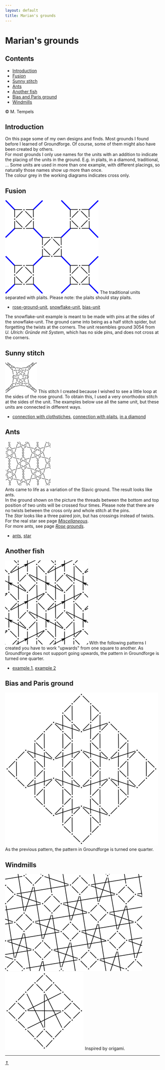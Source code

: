 ```yaml
---
layout: default
title: Marian's grounds
---
```


# Marian's grounds

## Contents
* [Introduction](#introduction)
* [Fusion](#fusion)
* [Sunny stitch](#sunny-stitch)
* [Ants](#ants)
* [Another fish](#another-fish)
* [Bias and Paris ground](#bias-and-paris-ground)
* [Windmills](#windmills)

&copy; M. Tempels

## Introduction
On this page some of my own designs and finds. Most grounds I found before I learned of Groundforge. Of course, some of them might also have been created by others.   
For most grounds I only use names for the units with an addition to indicate the placing of the units in the ground. E.g. in plaits, in a diamond, traditional, ... Some units are used in more than one example, with different placings, so naturally those names show up more than once.   
The colour grey in the working diagrams indicates <span class="stch">cross only</span>.    

## Fusion
![fusion][p-fusion]
The traditional units separated with plaits. Please note: the plaits should stay plaits.       
                 
* [rose-ground-unit][T-0116], [snowflake-unit][T-0342], [bias-unit][T-0278]
<p style="clear: both"></p>

The snowflake-unit example is meant to be made with pins at the sides of the snowflake-unit. The ground came into being as a half stitch spider, but forgetting the twists at the corners. The unit resembles ground 3054 from _U. Ulrich: Gründe mit System_, which has no side pins, and does not cross at the corners.
<p style="clear: both"></p>

[p-fusion]: ../images/marian/G-fusion.svg?align=right "fusion"

[T-0116]: /GroundForge/tiles?patchWidth=16&patchHeight=16&c1=ctctctctctc&b1=ctctc&a1=ctctctctctc&c2=ctc&a2=ctc&c3=-&b3=ctctc&a3=-&tile=q3s-,4-7-,158-&footsideStitch=ctctt&tileStitch=ctct&headsideStitch=ctctt&shiftColsSW=-3&shiftRowsSW=3&shiftColsSE=3&shiftRowsSE=3
[T-0342]: /GroundForge/tiles?patchWidth=16&patchHeight=16&c1=ctctctctctc&b1=ct&a1=ctctctctctc&c2=ct&a2=ct&b3=ctct&c4=cl&a4=cr&c5=-&b5=c&a5=-&tile=Q3S,4-7,-5-,B-C,158&footsideStitch=ctctt&tileStitch=ctct&headsideStitch=ctctt&shiftColsSW=-3&shiftRowsSW=5&shiftColsSE=3&shiftRowsSE=5
[T-0278]: /GroundForge/tiles?patchWidth=16&patchHeight=16&c1=ctctctctctc&b1=ctct&a1=ctctctctctc&c2=ctc&b2=c&a2=ctc&c3=-&b3=ctctc&a3=-&tile=Q3S,488,148&footsideStitch=ctctt&tileStitch=ctct&headsideStitch=ctctt&shiftColsSW=-3&shiftRowsSW=3&shiftColsSE=3&shiftRowsSE=3

## Sunny stitch
![sunny stitch][p-sunny]
This stitch I created because I wished to see a little loop at the sides of the rose ground. To obtain this, I used a very onorthodox stitch at the sides of the unit. The examples below use all the same unit, but these units are connected in different ways.             
             
* [connection with clothstiches][T-0902-l], [connection with plaits][T-0902-f], [in a diamond][T-0902-q]
<p style="clear: both"></p>

[p-sunny]: ../images/marian/0902-KF.png?align=right "sunny stitch"

[T-0902-l]: /GroundForge/tiles?patchWidth=12&patchHeight=12&d1=ctc&c1=ctctc&b1=ctc&a1=ctctc&d2=clcrrclc&b2=crcllcrc&tile=5831,-4-7&footsideStitch=ctctt&tileStitch=ct&headsideStitch=ctctt&shiftColsSW=-2&shiftRowsSW=2&shiftColsSE=2&shiftRowsSE=2
[T-0902-f]: /GroundForge/tiles?patchWidth=12&patchHeight=12&a1=ctctc&b1=ctctctctc&c1=ctctc&d1=ctctctctc&b2=crcllcrc&d2=clcrrclc&tile=5831,-4-7&footsideStitch=ctctt&tileStitch=ct&headsideStitch=ctctt&shiftColsSW=-2&shiftRowsSW=2&shiftColsSE=2&shiftRowsSE=2
[T-0902-q]: /GroundForge/tiles?patchWidth=12&patchHeight=12&a1=ctctc&b1=cttt&c1=ctcttt&e1=ctcttt&f1=cttt&b2=ctcttt&c2=c&d2=ctctc&e2=c&f2=ctcttt&a3=ctcttt&c3=crcllcrc&e3=clcrrclc&tile=586-21,-48317,5-4-7-&footsideStitch=ctctt&tileStitch=ct&headsideStitch=ctctt&shiftColsSW=-3&shiftRowsSW=3&shiftColsSE=3&shiftRowsSE=3

## Ants
[![ants][P-0692]][T-0692]  
Ants came to life as a variation of the Slavic ground. The result looks like ants.     
In the ground shown on the picture the threads between the bottom and top position of two units will be <span class="stch">crossed</span> four times. Please note that there are no twists between the <span class="stch">cross only</span> and <span class="stch">whole stitch</span> at the pins.            
The _Star_ looks like a three paired join, but has crossings instead of twists. For the real star see page [_Miscellaneous_][pag-3-join].      
For more ants, see page [_Rose grounds_][pag-ants].    

 <p style="clear: both"></p>

* [ants][T-0665], [star][T-3cc]        

[P-0692]: ../images/marian/0692-KG.png?align=left
[T-0692]: /GroundForge/tiles?patchWidth=12&patchHeight=16&a1=tctcc&b1=c&c1=cctct&d1=c&b2=c&d2=c&tile=5831,-4-7&footsideStitch=ctctt&tileStitch=c&headsideStitch=ctctt&shiftColsSW=-2&shiftRowsSW=2&shiftColsSE=2&shiftRowsSE=2
[T-0665]: /GroundForge/tiles?patchWidth=12&patchHeight=16&a1=ctctct&b1=c&c1=tctctc&d1=c&b2=c&d2=c&tile=5831,-4-7&footsideStitch=ctctt&tileStitch=c&headsideStitch=ctctt&shiftColsSW=-2&shiftRowsSW=2&shiftColsSE=2&shiftRowsSE=2
[T-3cc]: /GroundForge/tiles?patchWidth=12&patchHeight=16&a1=tctc&b1=cc&c1=ctct&d1=cc&b2=c&d2=c&tile=5831,-4-7&footsideStitch=ctctt&tileStitch=c&headsideStitch=ctctt&shiftColsSW=-2&shiftRowsSW=2&shiftColsSE=2&shiftRowsSE=2
[pag-3-join]: ../docs/misca#3-paired-join  
[pag-ants]: ../docs/roses#ants

## Another fish
![Another fish][pic-1111]
With the following patterns I created you have to work "upwards" from one square to another. As Groundforge does not support going upwards, the pattern in Groundforge is turned one quarter.   

<p style="clear: both"></p>

* [example 1][T-1114], [example 2][T-1111]

[pic-1111]: ../images/marian/G-mine2.svg?align=left 
[T-1111]: /GroundForge/tiles?patchWidth=12&patchHeight=12&d1=ctct&c1=ct&b1=ctct&a1=ct&d2=ct&c2=ctct&a2=ctct&d3=ctct&c3=ct&b3=ctct&a3=ct&c4=ctct&b4=ct&a4=ctct&tile=8325,6-76,1563,224-&tileStitch=ct&shiftColsSW=0&shiftRowsSW=4&shiftColsSE=4&shiftRowsSE=4
[T-1114]: /GroundForge/tiles?patchWidth=12&patchHeight=12&a1=ctct&b1=ctc&c1=tctc&d1=ctc&a2=lctc&c2=ctcr&d2=c&a3=ctct&b3=ctc&c3=tctc&d3=ctc&a4=ctc&b4=c&c4=ctcl&tile=8325,6-76,1563,224-&footsideStitch=ctctt&tileStitch=ctc&headsideStitch=ctctt&shiftColsSW=0&shiftRowsSW=4&shiftColsSE=4&shiftRowsSE=4

## Bias and Paris ground
[![bias and paris][p-2111]][t-2111]
As the previous pattern, the pattern in Groundforge is turned one quarter.                  
         
<p style="clear: both"></p>

[p-2111]: ../images/marian/G-mine1.svg?align=left
[t-2111]: /GroundForge/tiles?patchWidth=12&patchHeight=12&b1=ctct&d1=ctct&a2=ctct&b2=ct&c2=ctct&d2=ct&e2=ctct&a3=ct&b3=ctct&d3=ctct&e3=ct&f3=ctct&tile=-7-4--,B831C-,66-225&footsideStitch=ctctt&tileStitch=ct&headsideStitch=ctctt&shiftColsSW=-3&shiftRowsSW=3&shiftColsSE=3&shiftRowsSE=3

## Windmills
[![windmill][p-4201]][t-4201]
[![windmill][p-4301]][t-4301]
Inspired by origami.                 
<p style="clear: both"></p>

[p-4201]: ../images/marian/G42.svg?align=left 
[p-4301]: ../images/marian/G43.svg?align=left 
[t-4201]: /GroundForge/tiles?patchWidth=12&patchHeight=12&a1=ctc&b1=ctc&d1=ctctt&f1=ctc&a2=ctc&b2=ctc&c2=ctcrr&e2=ctcll&f2=ctc&a3=ctc&b3=ctcrr&d3=ctc&f3=ctcll&tile=15-7-2,886-58,14-5-1&footsideStitch=ctctt&tileStitch=ctc&headsideStitch=ctctt&shiftColsSW=-3&shiftRowsSW=3&shiftColsSE=3&shiftRowsSE=3
[t-4301]: /GroundForge/tiles?patchWidth=12&patchHeight=12&g1=ctct&e1=ctct&c1=ctc&a1=ctct&h2=ctct&f2=ctct&d2=ctc&c2=ctc&b2=ctc&g3=ctct&e3=ctcr&d3=ctc&c3=ctc&b3=ctc&a3=ctcl&h4=ctct&f4=ctct&d4=ctcr&c4=ctc&b4=ctc&tile=5-5-5-7-,-215-5-5,58886-5-,-114-5-5&footsideStitch=ctctt&tileStitch=ctct&headsideStitch=ctctt&shiftColsSW=-4&shiftRowsSW=4&shiftColsSE=4&shiftRowsSE=4

***
[&uArr;]()
